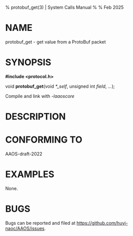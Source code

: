 % protobuf\_get(3) | System Calls Manual
%
% Feb 2025

NAME
====

protobuf\_get - get value from a ProtoBuf packet

SYNOPSIS
========

**#include <protocol.h>**  

void
**protobuf_get**(void *\*\_self*, unsigned int *field*, *...*);

Compile and link with *-laaoscore*

DESCRIPTION
===========



CONFORMING TO
=============

AAOS-draft-2022

EXAMPLES
========

None.

BUGS
====

Bugs can be reported and filed at https://github.com/huyi-naoc/AAOS/issues.
